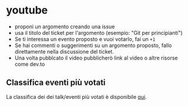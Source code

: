 # youtube

- proponi un argomento creando una issue
- usa il titolo del ticket per l'argomento (esempio: "Git per principianti")
- Se ti interessa un evento proposto e vuoi votarlo, fai un `+1`
- Se hai commenti o suggerimenti su un argomento proposto, fallo direttamente nella discussione del ticket.
- Una volta pubblcato il video pubblicherò link al video o altre risorse come dev.to

## Classifica eventi più votati

La classifica dei dei talk/eventi più votati è disponibile [qui][2].

[1]: https://github.com/sensoraro/youtube/issues/new
[2]: https://github.com/sensoraro/youtube/issues?q=is%3Aissue+is%3Aopen+sort%3Areactions-%2B1-desc
